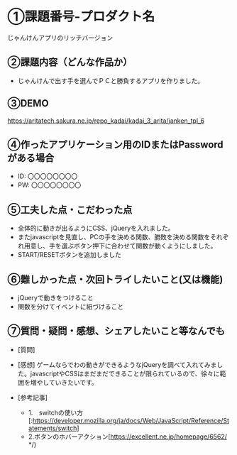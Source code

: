 # ①課題番号-プロダクト名

じゃんけんアプリのリッチバージョン

## ②課題内容（どんな作品か）

- じゃんけんで出す手を選んでＰＣと勝負するアプリを作りました。

## ③DEMO

https://aritatech.sakura.ne.jp/repo_kadai/kadai_3_arita/janken_tpl_6

## ④作ったアプリケーション用のIDまたはPasswordがある場合

- ID: 〇〇〇〇〇〇〇〇
- PW: 〇〇〇〇〇〇〇〇

## ⑤工夫した点・こだわった点

- 全体的に動きが出るようにCSS、jQueryを入れました。
- またjavascriptを見直し、PCの手を決める関数、勝敗を決める関数をそれぞれ用意し、手を選ぶボタン押下に合わせて関数が動くようにしました。
- START/RESETボタンを追加しました
  
## ⑥難しかった点・次回トライしたいこと(又は機能)
- jQueryで動きをつけること
- 関数を分けてイベントに紐づけること

## ⑦質問・疑問・感想、シェアしたいこと等なんでも

- [質問]
- [感想]
  ゲームならでわの動きができるようなjQueryを調べて入れてみました。javascriptやCSSはまだまだできることが限られているので、徐々に範囲を増やしていきたいです。
  
- [参考記事]
  - 1.　switchの使い方 [:https://developer.mozilla.org/ja/docs/Web/JavaScript/Reference/Statements/switch]
  - 2.ボタンのホバーアクション[https://excellent.ne.jp/homepage/6562/ */)
